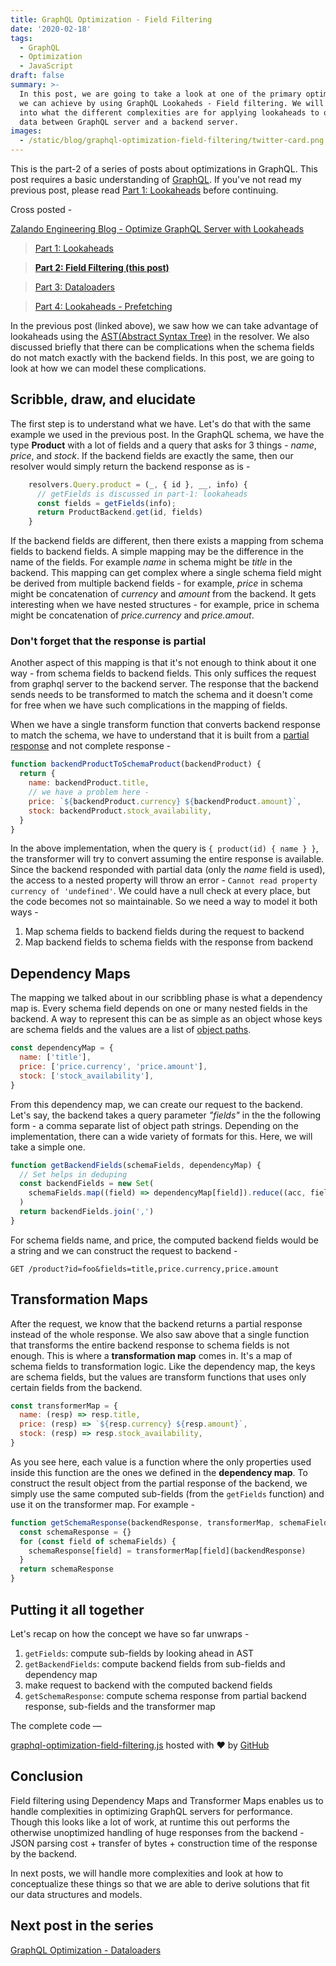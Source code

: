```yaml
---
title: GraphQL Optimization - Field Filtering
date: '2020-02-18'
tags:
  - GraphQL
  - Optimization
  - JavaScript
draft: false
summary: >-
  In this post, we are going to take a look at one of the primary optimizations
  we can achieve by using GraphQL Lookaheds - Field filtering. We will dive deep
  into what the different complexities are for applying lookaheads to optimize
  data between GraphQL server and a backend server.
images:
  - /static/blog/graphql-optimization-field-filtering/twitter-card.png
---
```


This is the part-2 of a series of posts about optimizations in GraphQL. This post requires a basic understanding of [GraphQL](https://graphql.org). If you've not read my previous post, please read [Part 1: Lookaheads](https://boopathi.blog/graphql-optimization-lookaheads/) before continuing.

Cross posted -

[Zalando Engineering Blog - Optimize GraphQL Server with Lookaheads](https://engineering.zalando.com/posts/2021/03/optimize-graphql-server-with-lookaheads.html)

> [Part 1: Lookaheads](https://boopathi.blog/graphql-optimization-lookaheads/)

> **[Part 2: Field Filtering (this post)](https://boopathi.blog/graphql-optimization-field-filtering/)**

> [Part 3: Dataloaders](https://boopathi.blog/graphql-optimization-dataloaders/)

> [Part 4: Lookaheads - Prefetching](https://boopathi.blog/graphql-optimization-lookaheads-prefetching/)

In the previous post (linked above), we saw how we can take advantage of lookaheads using the [AST(Abstract Syntax Tree)](https://en.wikipedia.org/wiki/Abstract_syntax_tree) in the resolver. We also discussed briefly that there can be complications when the schema fields do not match exactly with the backend fields. In this post, we are going to look at how we can model these complications.

## Scribble, draw, and elucidate

The first step is to understand what we have. Let's do that with the same example we used in the previous post. In the GraphQL schema, we have the type **Product** with a lot of fields and a query that asks for 3 things - _name_, _price_, and _stock_. If the backend fields are exactly the same, then our resolver would simply return the backend response as is -

```js
    resolvers.Query.product = (_, { id }, __, info) {
      // getFields is discussed in part-1: lookaheads
      const fields = getFields(info);
      return ProductBackend.get(id, fields)
    }
```

If the backend fields are different, then there exists a mapping from schema fields to backend fields. A simple mapping may be the difference in the name of the fields. For example _name_ in schema might be _title_ in the backend. This mapping can get complex where a single schema field might be derived from multiple backend fields - for example, _price_ in schema might be concatenation of _currency_ and _amount_ from the backend. It gets interesting when we have nested structures - for example, price in schema might be concatenation of _price.currency_ and _price.amout_.

### Don't forget that the response is partial

Another aspect of this mapping is that it's not enough to think about it one way - from schema fields to backend fields. This only suffices the request from graphql server to the backend server. The response that the backend sends needs to be transformed to match the schema and it doesn't come for free when we have such complications in the mapping of fields.

When we have a single transform function that converts backend response to match the schema, we have to understand that it is built from a [partial response](https://cloud.google.com/blog/products/api-management/restful-api-design-can-your-api-give-developers-just-information-they-need) and not complete response -

```js
function backendProductToSchemaProduct(backendProduct) {
  return {
    name: backendProduct.title,
    // we have a problem here -
    price: `${backendProduct.currency} ${backendProduct.amount}`,
    stock: backendProduct.stock_availability,
  }
}
```

In the above implementation, when the query is `{ product(id) { name } }`, the transformer will try to convert assuming the entire response is available. Since the backend responded with partial data (only the _name_ field is used), the access to a nested property will throw an error - `Cannot read property currency of 'undefined'`. We could have a null check at every place, but the code becomes not so maintainable. So we need a way to model it both ways -

1. Map schema fields to backend fields during the request to backend
1. Map backend fields to schema fields with the response from backend

## Dependency Maps

The mapping we talked about in our scribbling phase is what a dependency map is. Every schema field depends on one or many nested fields in the backend. A way to represent this can be as simple as an object whose keys are schema fields and the values are a list of [object paths](https://github.com/mariocasciaro/object-path#usage).

```js
const dependencyMap = {
  name: ['title'],
  price: ['price.currency', 'price.amount'],
  stock: ['stock_availability'],
}
```

From this dependency map, we can create our request to the backend. Let's say, the backend takes a query parameter _"fields"_ in the the following form - a comma separate list of object path strings. Depending on the implementation, there can a wide variety of formats for this. Here, we will take a simple one.

```js
function getBackendFields(schemaFields, dependencyMap) {
  // Set helps in deduping
  const backendFields = new Set(
    schemaFields.map((field) => dependencyMap[field]).reduce((acc, field) => [...acc, ...field], [])
  )
  return backendFields.join(',')
}
```

For schema fields name, and price, the computed backend fields would be a string and we can construct the request to backend -

```http
GET /product?id=foo&fields=title,price.currency,price.amount
```

## Transformation Maps

After the request, we know that the backend returns a partial response instead of the whole response. We also saw above that a single function that transforms the entire backend response to schema fields is not enough. This is where a **transformation map** comes in. It's a map of schema fields to transformation logic. Like the dependency map, the keys are schema fields, but the values are transform functions that uses only certain fields from the backend.

```js
const transformerMap = {
  name: (resp) => resp.title,
  price: (resp) => `${resp.currency} ${resp.amount}`,
  stock: (resp) => resp.stock_availability,
}
```

As you see here, each value is a function where the only properties used inside this function are the ones we defined in the **dependency map**. To construct the result object from the partial response of the backend, we simply use the same computed sub-fields (from the `getFields` function) and use it on the transformer map. For example -

```js
function getSchemaResponse(backendResponse, transformerMap, schemaFields) {
  const schemaResponse = {}
  for (const field of schemaFields) {
    schemaResponse[field] = transformerMap[field](backendResponse)
  }
  return schemaResponse
}
```

## Putting it all together

Let's recap on how the concept we have so far unwraps -

1. `getFields`: compute sub-fields by looking ahead in AST
1. `getBackendFields`: compute backend fields from sub-fields and dependency map
1. make request to backend with the computed backend fields
1. `getSchemaResponse`: compute schema response from partial backend response, sub-fields and the transformer map

The complete code —

[graphql-optimization-field-filtering.js](https://gist.github.com/boopathi/364cc2a6156b0f69b644be687f1280ee#file-graphql-optimization-field-filtering-js) hosted with ❤ by [GitHub](https://github.com)

## Conclusion

Field filtering using Dependency Maps and Transformer Maps enables us to handle complexities in optimizing GraphQL servers for performance. Though this looks like a lot of work, at runtime this out performs the otherwise unoptimized handling of huge responses from the backend - JSON parsing cost + transfer of bytes + construction time of the response by the backend.

In next posts, we will handle more complexities and look at how to conceptualize these things so that we are able to derive solutions that fit our data structures and models.

## Next post in the series

[GraphQL Optimization - Dataloaders](https://boopathi.blog/graphql-optimization-dataloaders/)
